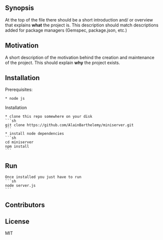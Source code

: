 ## Synopsis

At the top of the file there should be a short introduction and/ or overview that explains **what** the project is. This description should match descriptions added for package managers (Gemspec, package.json, etc.)

## Motivation

A short description of the motivation behind the creation and maintenance of the project. This should explain **why** the project exists.

## Installation

Prerequisites:

	* node js
    
Installation

	* clone this repo somewhere on your disk
	```sh
	git clone https://github.com/AlainBarthelemy/miniserver.git
	```
	* install node dependencies
	```sh
	cd miniserver
	npm install
	```


## Run
	Once installed you just have to run
	```sh
	node server.js
	```
	
## Contributors


## License

MIT